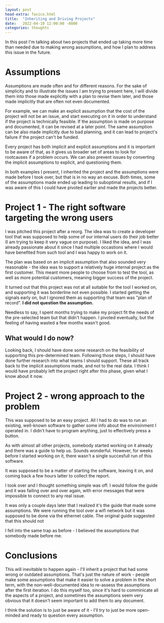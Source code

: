 ```yaml
---
layout: post
head-extra: favico.html
title:  "Inheriting and Driving Projects"
date:   2022-04-10 12:00:00 -0800
categories: thoughts
---
```


<!-- The post-concussion project that didn't have enought impact and how I should have done the research first instead of just doing what I was told.
 Should have picked other projetcs to support instead of the one that was really not a good target for this -->

In this post I'm talking about two projects that ended up taking more time than needed due to making wrong assumptions,
and how I plan to address this issue in the future.

# Assumptions

Assumptions are made often and for different reasons. For the sake of simplicity and to illustrate the issues I am
trying to present here, I will divide them into those made explicitly with a plan to revise them later, and those
made implicitly that are often not even documented.

For example, we can make an explicit assumption that the cost of the project will not be an issue, and start executing on it
in order to understand if the project is technically feasible.
If the assumption is made on purpose and documented, it can be revised at a later point.
The same assumption can be also made implicitly due to bad planning, and it can lead to project's failure if the project can't be funded.

Every project has both implicit and explicit assumptions and it is important to be aware of that, as it gives us broader set of
areas to look for rootcauses if a problem occurs. We can also prevent issues by converting the implicit
assumptions to explicit, and questioning them.

In both examples I present, I inherited the project and the assumptions were made before I took over, but that is in
no way an excuse. Both times, some of the assumptions made ended up leading to suboptimal results, and if I was aware of
this I could have pivoted earlier and made the projects better.


# Project 1 - The right software targeting the wrong users

I was pitched this project after a reorg. The idea was to create a developer tool that was
supposed to help some of our internal users do their job better (I am trying to keep it very vague on purpose).
I liked the idea, and I was already passionate about it since I had multiple occastions where I would have benefited from such tool
and I was happy to work on it.

The plan was based on an implicit assumption that also sounded very reasonable - the idea was to support a relatively huge internal project as the first customer.
This meant more people to choose from to test the tool, as well as more potential customers, meaning bigger success of the project.

It turned out that this project was not at all suitable for the tool I worked on, and supporting it was borderline not even possible.
I started getting the signals early on, but I ignored them as supporting that team was "plan of record". **I did not question the assumption.**

Needless to say, I spent months trying to make my project fit the needs
of the pre-selected team but that didn't happen. I pivoted eventually, but the feeling of having wasted a few months wasn't good.

## What would I do now?

Looking back, I should have done some research on the feasibility of supporting this pre-determined team. Following those steps, I should have done
further research into what teams I should support. These all track back to the implicit assumptions made, and not to the real data.
I think I would have probably left the project right after this phase, given what I know about it now.

# Project 2 - wrong approach to the problem

This was supposed to be an easy project.
All I had to do was to run an existing, well-known software to gather some info about the enviroinment I operated in.
I didn't have to program anything, just to effectively press a button.

As with almost all other projects, somebody started working on it already and there was a guide to help us. Sounds wonderful.
However, for weeks before I started working on it, there wasn't a single succesfull run of this software.

It was supposed to be a matter of starting the software, leaving it on, and coming back a few hours latter to collect the report.

I took over and I thought something simple was off. I would follow the guide and it was failing over and over again, with error messages that were
impossible to connect to any real issue.

It was only a couple days later that I realized it's the guide that made some assumptions. We were running the tool over a wifi network but it was
supposed to be done via the ethernet cable. The original guide suggested that this should not

I fell into the same trap as before - I believed the assumptions that somebody made before me.



# Conclusions

This will inevitable to happen again - I'll inherit a project that had some wrong or outdated assumptions. That's just the nature of work - people
make some assumptions that make it easier to solve a problem in the short term, with the non-well-documented idea to re-assess the assumptions
after the first iteration.
I do this myself too, since it's hard to comminicate all the aspects of a project,
and sometimes the assumptions seem very obvious that it doesn't seem important to add them to any document.

I think the solution is to just be aware of it - I'll try to just be more open-minded and ready to question every assumption.








